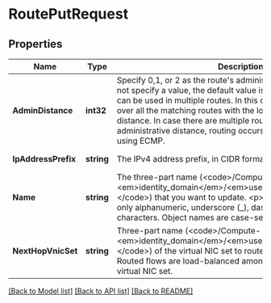 # RoutePutRequest

## Properties
Name | Type | Description | Notes
------------ | ------------- | ------------- | -------------
**AdminDistance** | **int32** | Specify 0,1, or 2 as the route&#39;s administrative distance. If you do not specify a value, the default value is 0. &lt;p&gt;The same prefix can be used in multiple routes. In this case, packets are routed over all the matching routes with the lowest administrative distance. In case there are multiple routes with the same lowest administrative distance, routing occurs over all these routes using ECMP. | [optional] [default to null]
**IpAddressPrefix** | **string** | The IPv4 address prefix, in CIDR format, of the destination. | [default to null]
**Name** | **string** | The three-part name (&lt;code&gt;/Compute-&lt;em&gt;identity_domain&lt;/em&gt;/&lt;em&gt;user&lt;/em&gt;/&lt;em&gt;object&lt;/em&gt;&lt;/code&gt;) that you want to update. &lt;p&gt;Object names can contain only alphanumeric, underscore (_), dash (-), and period (.) characters. Object names are case-sensitive. | [default to null]
**NextHopVnicSet** | **string** | Three-part name (&lt;code&gt;/Compute-&lt;em&gt;identity_domain&lt;/em&gt;/&lt;em&gt;user&lt;/em&gt;/&lt;em&gt;object&lt;/em&gt;&lt;/code&gt;) of the virtual NIC set to route matching packets to. Routed flows are load-balanced among all the virtual NICs in the virtual NIC set. | [default to null]

[[Back to Model list]](../README.md#documentation-for-models) [[Back to API list]](../README.md#documentation-for-api-endpoints) [[Back to README]](../README.md)


